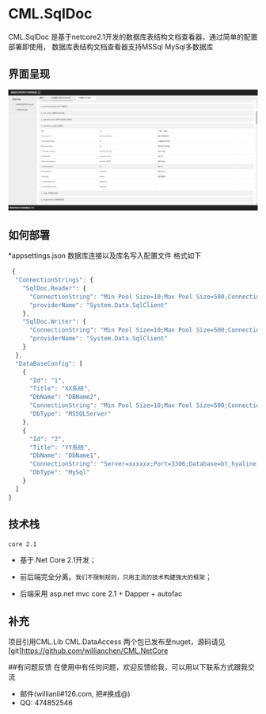 # CML.SqlDoc
CML.SqlDoc 是基于netcore2.1开发的数据库表结构文档查看器，通过简单的配置部署即使用，
数据库表结构文档查看器支持MSSql MySql多数据库 

## 界面呈现
![mahua](数据库表结构文档查看器_.png)
## 如何部署
  *appsettings.json 数据库连接以及库名写入配置文件 格式如下
```javascript
 {
  "ConnectionStrings": {
    "SqlDoc.Reader": {
      "ConnectionString": "Min Pool Size=10;Max Pool Size=500;Connection Timeout=50;Data Source=127.0.0.1;Initial Catalog=Demo;Persist Security Info=True;User ID=sa;Password=123123",
      "providerName": "System.Data.SqlClient"
    },
    "SqlDoc.Writer": {
      "ConnectionString": "Min Pool Size=10;Max Pool Size=500;Connection Timeout=50;Data Source=127.0.0.1;Initial Catalog=Demo;Persist Security Info=True;User ID=sa;Password=123123",
      "providerName": "System.Data.SqlClient"
    }
  },
  "DataBaseConfig": [
    {
      "Id": "1",
      "Title": "XX系统",
      "DbName": "DBName2",
      "ConnectionString": "Min Pool Size=10;Max Pool Size=500;Connection Timeout=50;Data Source=xxxx;Initial Catalog=xxxx;Persist Security Info=True;User ID=xxxx;Password=xxxxx!",
      "DbType": "MSSQLServer"
    },
    {
      "Id": "2",
      "Title": "YY系统",
      "DbName": "DbName1",
      "ConnectionString": "Server=xxxxxx;Port=3306;Database=bt_hyaline;Uid=xxxx;Pwd=xxxxx;Charset=utf8;",
      "DbType": "MySql"
    }
  ]
}
```



## 技术栈

`core 2.1`

* 基于.Net Core 2.1开发；

* 前后端完全分离。`我们不限制规则，只用主流的技术构建强大的框架`；

* 后端采用 asp.net mvc core 2.1  + Dapper + autofac 

## 补充

 项目引用CML.Lib CML.DataAccess 两个包已发布至nuget，源码请见 [git]https://github.com/willianchen/CML.NetCore


##有问题反馈
在使用中有任何问题，欢迎反馈给我，可以用以下联系方式跟我交流

* 邮件(willianli#126.com, 把#换成@)
* QQ: 474852546
